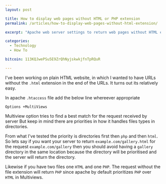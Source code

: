 ```yaml
---
layout: post

title: How to display web pages without HTML or PHP extension
permalink: /articles/how-to-display-web-pages-without-html-extension/

excerpt: "Apache web server settings to return web pages without HTML extension"

categories:
  - Technology
  - How To

bitcoin: 113KQJwePSu5E9ZrQhNyjskwkjfnTpRQuR

---
```


I've been working on plain HTML website, in which I wanted to have URLs without
the `.html` extension in the end of the URLs. It turns out its relatively easy.

In apache `.htaccess` file add the below line whereever appropriate

    Options +MultiViews

Multiview option tries to find a best match for the request received by server
But keep in mind there are priorities in how it handles files types in directories.

From what I've tested the priority is directories first then `php` and then
`html`. So lets say if you want your server to return `example.com/gallery.html`
for the request `example.com/gallery` then you should avoid having a `gallery`
directory in the same location because the directory will be prioritised and the
server will return the directory.

Likewise if you have two files one `HTML` and one `PHP`. The request without the
file extension will return `PHP` since apache by default prioritizes `PHP` over
`HTML` in Multiviews.
